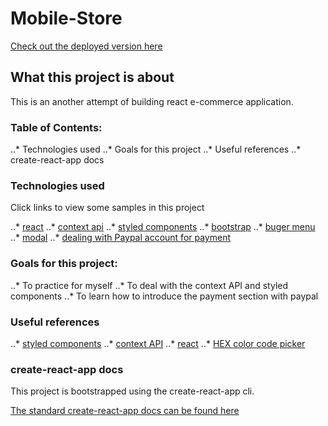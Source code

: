 # Mobile-Store

[Check out the deployed version here](https://mobile-e-commerce-app.netlify.com)

## What this project is about

This is an another attempt of building react e-commerce application.

### Table of Contents:

..* Technologies used
..* Goals for this project
..* Useful references
..* create-react-app docs


### Technologies used

Click links to view some samples in this project

..* [react](https://github.com/amuru0S/Mobile-Store/blob/master/src/components/ProductList.js)
..* [context api](https://github.com/amuru0S/Mobile-Store/blob/master/src/context.js)
..* [styled components](https://github.com/amuru0S/Mobile-Store/blob/master/src/components/Button.js)
..* [bootstrap](https://github.com/amuru0S/Mobile-Store/blob/master/src/components/Cart/CartColumns.js)
..* [buger menu](https://github.com/amuru0S/Mobile-Store/blob/master/src/components/Navbar.js)
..* [modal](https://github.com/amuru0S/Mobile-Store/blob/master/src/components/Modal.js)
..* [dealing with Paypal account for payment](https://github.com/amuru0S/Mobile-Store/blob/master/src/components/Cart/PayPalButton.js)

### Goals for this project:

..* To practice for myself
..* To deal with the context API and styled components
..* To learn how to introduce the payment section with paypal

### Useful references

..* [styled components](https://www.styled-components.com/)
..* [context API](https://flaviocopes.com/react-context-api/)
..* [react](https://reactjs.org/docs/getting-started.html)
..* [HEX color code picker](https://flatuicolors.com/)

### create-react-app docs

This project is bootstrapped using the create-react-app cli.

[The standard create-react-app docs can be found here]()
